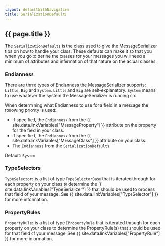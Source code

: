 ```yaml
---
layout: defaultWithNavigation
title: SerializationDefaults
---
```

## {{ page.title }}

The `SerializationDefaults` is the class used to give the MessageSerializer tips on how to handle your class.  These defaults can make 
it so that you when you go to define the classes for your messages you will need a minimum of attributes and information of that nature
on the actual classes.

### Endianness

There are three types of Endianness the MessageSerializer supports: `Little`, `Big` and `System`.  `Little` and `Big` are self-explanatory.
`System` means to use whatever the system the MessageSerializer is running on.

When determining what Endianness to use for a field in a message the following priority is used:
* If specified, the `Endianness` from the {{ site.data.linkVariables["MessageProperty"] }} attribute on the property for the field in your class.
* If specified, the `Endianness` from the {{ site.data.linkVariables["MessageClass"] }} attribute on your class.
* The `Endianness` from the `SerializationDefaults`

Default: `System`

### TypeSelectors

`TypeSelectors` is a list of type `TypeSelectorBase` that is iterated through for each property on your class to determine the {{ site.data.linkVariables["TypeSerializer"] }}
that should be used to process that field of your message. See {{ site.data.linkVariables["TypeSelector"] }} for more information.

### PropertyRules

`PropertyRules` is a list of type `IPropertyRule` that is iterated through for each property on your class to determine the PropertyRule(s)
that should be used for that field of your message. See {{ site.data.linkVariables["PropertyRule"] }} for more information.

